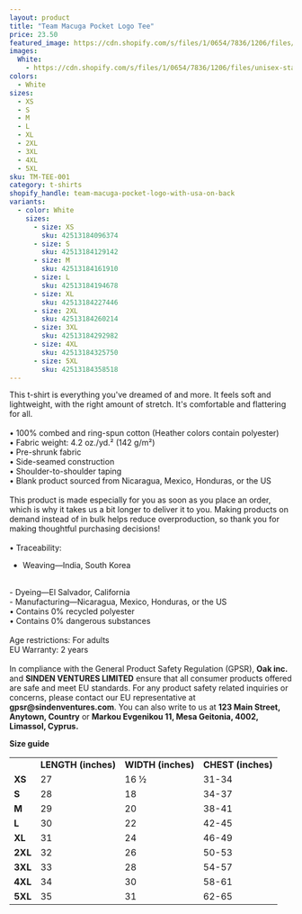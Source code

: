 ```yaml
---
layout: product
title: "Team Macuga Pocket Logo Tee"
price: 23.50
featured_image: https://cdn.shopify.com/s/files/1/0654/7836/1206/files/unisex-staple-t-shirt-white-front-68b1bf8916b99.jpg?v=1756479388
images:
  White:
    - https://cdn.shopify.com/s/files/1/0654/7836/1206/files/unisex-staple-t-shirt-white-front-68b1bf8916b99.jpg?v=1756479388
colors:
  - White
sizes:
  - XS
  - S
  - M
  - L
  - XL
  - 2XL
  - 3XL
  - 4XL
  - 5XL
sku: TM-TEE-001
category: t-shirts
shopify_handle: team-macuga-pocket-logo-with-usa-on-back
variants:
  - color: White
    sizes:
      - size: XS
        sku: 42513184096374
      - size: S
        sku: 42513184129142
      - size: M
        sku: 42513184161910
      - size: L
        sku: 42513184194678
      - size: XL
        sku: 42513184227446
      - size: 2XL
        sku: 42513184260214
      - size: 3XL
        sku: 42513184292982
      - size: 4XL
        sku: 42513184325750
      - size: 5XL
        sku: 42513184358518
---
```



This t-shirt is everything you've dreamed of and more. It feels soft and lightweight, with the right amount of stretch. It's comfortable and flattering for all. 
<br>
<br>
• 100% combed and ring-spun cotton (Heather colors contain polyester)
<br>
• Fabric weight: 4.2 oz./yd.² (142 g/m²)
<br>
• Pre-shrunk fabric
<br>
• Side-seamed construction
<br>
• Shoulder-to-shoulder taping
<br>
• Blank product sourced from Nicaragua, Mexico, Honduras, or the US
<br>
<br>
This product is made especially for you as soon as you place an order, which is why it takes us a bit longer to deliver it to you. Making products on demand instead of in bulk helps reduce overproduction, so thank you for making thoughtful purchasing decisions!
<br>
<br>
• Traceability:
<br>
- Weaving—India, South Korea
<br>
- Dyeing—El Salvador, California
<br>
- Manufacturing—Nicaragua, Mexico, Honduras, or the US
<br>
• Contains 0% recycled polyester
<br>
• Contains 0% dangerous substances
<br>
<br>
Age restrictions: For adults
<br>
EU Warranty: 2 years
<br>
<br>
In compliance with the General Product Safety Regulation (GPSR), <b>Oak inc.</b> and <b>SINDEN VENTURES LIMITED</b> ensure that all consumer products offered are safe and meet EU standards. For any product safety related inquiries or concerns, please contact our EU representative at <b>gpsr@sindenventures.com</b>. You can also write to us at <b>123 Main Street, Anytown, Country</b> or <b>Markou Evgenikou 11, Mesa Geitonia, 4002, Limassol, Cyprus.</b>

<p><strong class="size-guide-title">Size guide</strong></p>
<div class="table-responsive dynamic" data-unit-system="imperial">
<table cellpadding="5">
<tbody>
<tr>
<td> </td>
<td><strong>LENGTH (inches)</strong></td>
<td><strong>WIDTH (inches)</strong></td>
<td><strong>CHEST (inches)</strong></td>
</tr>
<tr>
<td><strong>XS</strong></td>
<td>27</td>
<td>16 ½</td>
<td>31-34</td>
</tr>
<tr>
<td><strong>S</strong></td>
<td>28</td>
<td>18</td>
<td>34-37</td>
</tr>
<tr>
<td><strong>M</strong></td>
<td>29</td>
<td>20</td>
<td>38-41</td>
</tr>
<tr>
<td><strong>L</strong></td>
<td>30</td>
<td>22</td>
<td>42-45</td>
</tr>
<tr>
<td><strong>XL</strong></td>
<td>31</td>
<td>24</td>
<td>46-49</td>
</tr>
<tr>
<td><strong>2XL</strong></td>
<td>32</td>
<td>26</td>
<td>50-53</td>
</tr>
<tr>
<td><strong>3XL</strong></td>
<td>33</td>
<td>28</td>
<td>54-57</td>
</tr>
<tr>
<td><strong>4XL</strong></td>
<td>34</td>
<td>30</td>
<td>58-61</td>
</tr>
<tr>
<td><strong>5XL</strong></td>
<td>35</td>
<td>31</td>
<td>62-65</td>
</tr>
</tbody>
</table>
</div>